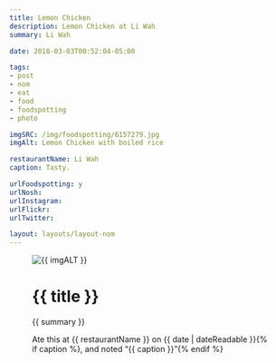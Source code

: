 ```yaml
---
title: Lemon Chicken
description: Lemon Chicken at Li Wah
summary: Li Wah

date: 2018-03-03T00:52:04-05:00

tags:
- post
- nom
- eat
- food
- foodspotting
- photo

imgSRC: /img/foodspotting/6157279.jpg
imgAlt: Lemon Chicken with boiled rice

restaurantName: Li Wah
caption: Tasty.

urlFoodspotting: y
urlNosh:
urlInstagram:
urlFlickr:
urlTwitter:

layout: layouts/layout-nom
---
```

<figure class="nom">
	<img class="u-photo img-border" src="{{ imgSRC }}" alt="{{ imgALT }}">
	<figcaption>
		<h1 class="title p-name">{{ title }}</h1>
		<p class="summary">{{ summary }}</p>
		<p>Ate this at {{ restaurantName }} on <time class="dt-published" datetime="{{ date | dateIso }}">{{ date | dateReadable }}</time>{% if caption %}, and noted <q class="caption">{{ caption }}</q>{% endif %}
	</figcaption>
</figure>